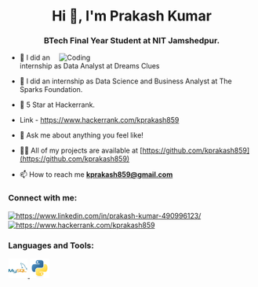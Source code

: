 <h1 align="center">Hi 👋, I'm Prakash Kumar</h1>
<h3 align="center">BTech Final Year Student at NIT Jamshedpur.</h3>

<img align="right" alt="Coding" width="400" src="https://raw.githubusercontent.com/gist/MedRedha/fd8e2481bde2610c96b9aafde543879c/raw/88624e8d31c4295973dcb7c900dacf0edc0a6d99/coding.gif">

- 🔭 I did an internship as Data Analyst at Dreams Clues
- 🔭 I did an internship as Data Science and Business Analyst at The Sparks Foundation.
- 🔭 5 Star at Hackerrank.
- Link - https://www.hackerrank.com/kprakash859
- 💬 Ask me about anything you feel like!

- 👨‍💻 All of my projects are available at [https://github.com/kprakash859](https://github.com/kprakash859)

- 📫 How to reach me **kprakash859@gmail.com**

<h3 align="left">Connect with me:</h3>
<p align="left">
<a href="https://linkedin.com/in/https://www.linkedin.com/in/prakash-kumar-490996123/" target="blank"><img align="center" src="https://raw.githubusercontent.com/rahuldkjain/github-profile-readme-generator/master/src/images/icons/Social/linked-in-alt.svg" alt="https://www.linkedin.com/in/prakash-kumar-490996123/" height="30" width="40" /></a>
<a href="https://www.hackerrank.com/https://www.hackerrank.com/kprakash859" target="blank"><img align="center" src="https://raw.githubusercontent.com/rahuldkjain/github-profile-readme-generator/master/src/images/icons/Social/hackerrank.svg" alt="https://www.hackerrank.com/kprakash859" height="30" width="40" /></a>
</p>

<h3 align="left">Languages and Tools:</h3>
<p align="left"> <a href="https://www.mysql.com/" target="_blank" rel="noreferrer"> <img src="https://raw.githubusercontent.com/devicons/devicon/master/icons/mysql/mysql-original-wordmark.svg" alt="mysql" width="40" height="40"/> </a> <a href="https://www.python.org" target="_blank" rel="noreferrer"> <img src="https://raw.githubusercontent.com/devicons/devicon/master/icons/python/python-original.svg" alt="python" width="40" height="40"/> </a> </p>

